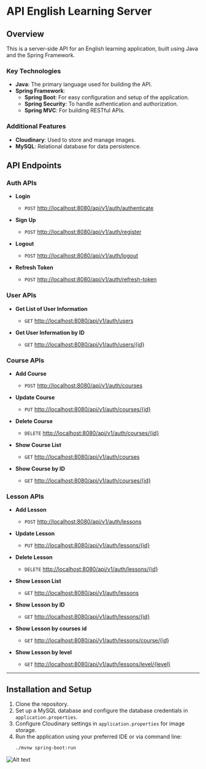 # API English Learning Server

## Overview
This is a server-side API for an English learning application, built using Java and the Spring Framework.

### Key Technologies
- **Java**: The primary language used for building the API.
- **Spring Framework**:
  - **Spring Boot**: For easy configuration and setup of the application.
  - **Spring Security**: To handle authentication and authorization.
  - **Spring MVC**: For building RESTful APIs.

### Additional Features
- **Cloudinary**: Used to store and manage images.
- **MySQL**: Relational database for data persistence.

## API Endpoints

### Auth APIs
- **Login**
  - `POST` [http://localhost:8080/api/v1/auth/authenticate](http://localhost:8080/api/v1/auth/authenticate)

- **Sign Up**
  - `POST` [http://localhost:8080/api/v1/auth/register](http://localhost:8080/api/v1/auth/register)

- **Logout**
  - `POST` [http://localhost:8080/api/v1/auth/logout](http://localhost:8080/api/v1/auth/logout)

- **Refresh Token**
  - `POST` [http://localhost:8080/api/v1/auth/refresh-token](http://localhost:8080/api/v1/auth/refresh-token)

### User APIs
- **Get List of User Information**
  - `GET` [http://localhost:8080/api/v1/auth/users](http://localhost:8080/api/v1/auth/users)

- **Get User Information by ID**
  - `GET` [http://localhost:8080/api/v1/auth/users/{id}](http://localhost:8080/api/v1/auth/users/{id})

### Course APIs
- **Add Course**
  - `POST` [http://localhost:8080/api/v1/auth/courses](http://localhost:8080/api/v1/auth/courses)

- **Update Course**
  - `PUT` [http://localhost:8080/api/v1/auth/courses/{id}](http://localhost:8080/api/v1/auth/courses/{id})

- **Delete Course**
  - `DELETE` [http://localhost:8080/api/v1/auth/courses/{id}](http://localhost:8080/api/v1/auth/courses/{id})

- **Show Course List**
  - `GET` [http://localhost:8080/api/v1/auth/courses](http://localhost:8080/api/v1/auth/courses)

- **Show Course by ID**
  - `GET` [http://localhost:8080/api/v1/auth/courses/{id}](http://localhost:8080/api/v1/auth/courses/{id})

### Lesson APIs
- **Add Lesson**
  - `POST` [http://localhost:8080/api/v1/auth/lessons](http://localhost:8080/api/v1/auth/lessons)

- **Update Lesson**
  - `PUT` [http://localhost:8080/api/v1/auth/lessons/{id}](http://localhost:8080/api/v1/auth/lessons/{id})

- **Delete Lesson**
  - `DELETE` [http://localhost:8080/api/v1/auth/lessons/{id}](http://localhost:8080/api/v1/auth/lessons/{id})

- **Show Lesson List**
  - `GET` [http://localhost:8080/api/v1/auth/lessons](http://localhost:8080/api/v1/auth/lessons)

- **Show Lesson by ID**
  - `GET` [http://localhost:8080/api/v1/auth/lessons/{id}](http://localhost:8080/api/v1/auth/lessons/{id})

- **Show Lesson by courses id**
  - `GET` [http://localhost:8080/api/v1/auth/lessons/course/{id}](http://localhost:8080/api/v1/auth/lessons/course/{id})

- **Show Lesson by level**
  - `GET` [http://localhost:8080/api/v1/auth/lessons/level/{level}](http://localhost:8080/api/v1/auth/lessons/level/{level})
---

## Installation and Setup
1. Clone the repository.
2. Set up a MySQL database and configure the database credentials in `application.properties`.
3. Configure Cloudinary settings in `application.properties` for image storage.
4. Run the application using your preferred IDE or via command line:
   ```bash
   ./mvnw spring-boot:run

![Alt text](b.png)

